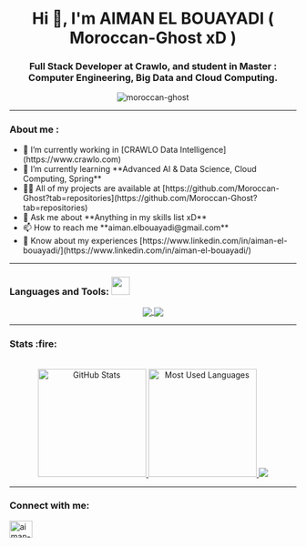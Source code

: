 <div>
    <h1 align="center">Hi 👋, I'm AIMAN EL BOUAYADI ( Moroccan-Ghost xD )</h1>
    <h3 align="center">Full Stack Developer at Crawlo, and student in Master : Computer Engineering, Big Data and Cloud Computing.</h3>
    <p align="center"> <img src="https://komarev.com/ghpvc/?username=moroccan-ghost&label=Profile%20views&color=0e75b6&style=flat" alt="moroccan-ghost" /> </p>
</div><hr/>

<div>
    <h3 align="left">About me :</h3>
    <p>
        <ul>
            <li>🔭 I’m currently working in [CRAWLO Data Intelligence](https://www.crawlo.com)</li>
            <li>🌱 I’m currently learning **Advanced AI & Data Science, Cloud Computing, Spring**</li>
            <li>👨‍💻 All of my projects are available at [https://github.com/Moroccan-Ghost?tab=repositories](https://github.com/Moroccan-Ghost?tab=repositories)</li>
            <li>💬 Ask me about **Anything in my skills list xD**</li>
            <li>📫 How to reach me **aiman.elbouayadi@gmail.com**</li>
            <li>📄 Know about my experiences [https://www.linkedin.com/in/aiman-el-bouayadi/](https://www.linkedin.com/in/aiman-el-bouayadi/)</li>
        </ul>
    </p>
</div><hr/>

<div>
    <h3 align="left">Languages and Tools:  <img src = "https://media2.giphy.com/media/QssGEmpkyEOhBCb7e1/giphy.gif?cid=ecf05e47a0n3gi1bfqntqmob8g9aid1oyj2wr3ds3mg700bl&rid=giphy.gif" width = 32px> </h3>
    <p align="center">
        <a href="#">
            <img align="center" src="https://skillicons.dev/icons?i=nodejs,spring,java,maven,typescript,php,python,c,laravel,nestjs,graphql,mongodb"/>
            <img align="center" src="https://skillicons.dev/icons?i=mysql,redis,tensorflowangular,vuejs,jenkins,jquery,git,github,docker,wordpress"/>
        </a>
    </p>
</div><hr/>

<!--<p align="center">
    <a href="https://github.com/ryo-ma/github-profile-trophy">
        <img src="https://github-profile-trophy.vercel.app/?username=Moroccan-Ghost&theme=juicyfresh&margin-w=15" alt="aiman" />
    </a>
</p>-->
<div>
    <h3 align="left">Stats :fire: </h3>
    <div align="center">
      <br>
      <a href="#">
        <img height="190rem" alt="GitHub Stats" src="https://github-readme-stats.vercel.app/api?username=Moroccan-Ghost&show_icons=true&theme=vue-dark&count_private=true&bg_color=0d1117&hide_border=true"/>
      </a>
      <a href="#">
        <img height="190rem" alt="Most Used Languages" src="https://github-readme-stats.vercel.app/api/top-langs/?username=Moroccan-Ghost&langs_count=8&count_private=false&layout=compact&theme=vue-dark&bg_color=0d1117&hide_border=true"/>
      </a>
      <a>
         <img  src="https://github-profile-summary-cards.vercel.app/api/cards/profile-details?username=Moroccan-Ghost&theme=github_dark&show_icons=true" />
      </a>
    </div> 
</div><hr/>


<div>
    <h3 align="left">Connect with me:</h3>
    <p align="left">
        <a href="https://linkedin.com/in/aiman-el-bouayadi" target="blank">
            <img align="center" src="https://raw.githubusercontent.com/rahuldkjain/github-profile-readme-generator/master/src/images/icons/Social/linked-in-alt.svg" alt="aiman-el-bouayadi" height="30" width="40" />
        </a>
    </p>
</div>

